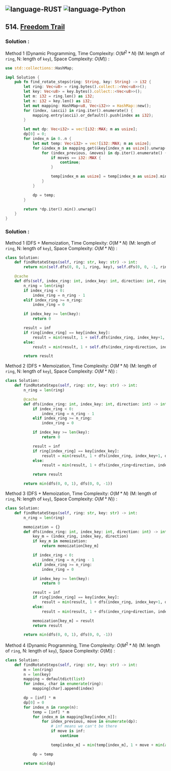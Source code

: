 ![language-RUST](https://img.shields.io/badge/RUST-8d4004?style=for-the-badge&logo=RUST)
![language-Python](https://img.shields.io/badge/Python-ffd43b?style=for-the-badge&logo=PYTHON)
---

## 514. [Freedom Trail](https://leetcode.com/problems/freedom-trail)

### Solution :

Method 1 (Dynamic Programming, Time Complexity: $O(M^2*N)$ (M: length of `ring`, N: length of `key`), Space Complexity: $O(M)$) :
```rust
use std::collections::HashMap;

impl Solution {
    pub fn find_rotate_steps(ring: String, key: String) -> i32 {
        let ring: Vec<u8> = ring.bytes().collect::<Vec<u8>>();
        let key: Vec<u8> = key.bytes().collect::<Vec<u8>>();
        let m: i32 = ring.len() as i32;
        let n: i32 = key.len() as i32;
        let mut mapping: HashMap<u8, Vec<i32>> = HashMap::new();
        for (index, &ascii) in ring.iter().enumerate() {
            mapping.entry(ascii).or_default().push(index as i32);
        }

        let mut dp: Vec<i32> = vec![i32::MAX; m as usize];
        dp[0] = 0;
        for index_n in 0..n {
            let mut temp: Vec<i32> = vec![i32::MAX; m as usize];
            for &index_m in mapping.get(&key[index_n as usize]).unwrap() {
                for (index_previous, &moves) in dp.iter().enumerate() {
                    if moves == i32::MAX {
                        continue;
                    }

                    temp[index_m as usize] = temp[index_m as usize].min(1 + moves + (index_m-index_previous as i32).abs().min((m-(index_m-index_previous as i32).abs())));
                }
            }

            dp = temp;
        }

        return *dp.iter().min().unwrap()
    }
}
```

### Solution :

Method 1 (DFS + Memoization, Time Complexity: $O(M*N)$ (M: length of `ring`, N: length of `key`), Space Complexity: $O(M*N)$) :
```python
class Solution:
    def findRotateSteps(self, ring: str, key: str) -> int:
        return min(self.dfs(0, 0, 1, ring, key), self.dfs(0, 0, -1, ring, key))

    @cache
    def dfs(self, index_ring: int, index_key: int, direction: int, ring: str, key: str) -> int:
        n_ring = len(ring)
        if index_ring < 0:
            index_ring = n_ring - 1
        elif index_ring >= n_ring:
            index_ring = 0

        if index_key >= len(key):
            return 0

        result = inf
        if ring[index_ring] == key[index_key]:
            result = min(result, 1 + self.dfs(index_ring, index_key+1, direction, ring, key), 1 + self.dfs(index_ring, index_key+1, -direction, ring, key))
        else:
            result = min(result, 1 + self.dfs(index_ring+direction, index_key, direction, ring, key))

        return result
```

Method 2 (DFS + Memoization, Time Complexity: $O(M*N)$ (M: length of `ring`, N: length of `key`), Space Complexity: $O(M*N)$) :
```python
class Solution:
    def findRotateSteps(self, ring: str, key: str) -> int:
        n_ring = len(ring)

        @cache
        def dfs(index_ring: int, index_key: int, direction: int) -> int:
            if index_ring < 0:
                index_ring = n_ring - 1
            elif index_ring >= n_ring:
                index_ring = 0

            if index_key >= len(key):
                return 0

            result = inf
            if ring[index_ring] == key[index_key]:
                result = min(result, 1 + dfs(index_ring, index_key+1, direction), 1 + dfs(index_ring, index_key+1, -direction))
            else:
                result = min(result, 1 + dfs(index_ring+direction, index_key, direction))

            return result

        return min(dfs(0, 0, 1), dfs(0, 0, -1))
```

Method 3 (DFS + Memoization, Time Complexity: $O(M*N)$ (M: length of `ring`, N: length of `key`), Space Complexity: $O(M*N)$) :
```python
class Solution:
    def findRotateSteps(self, ring: str, key: str) -> int:
        n_ring = len(ring)

        memoization = {}
        def dfs(index_ring: int, index_key: int, direction: int) -> int:
            key_m = (index_ring, index_key, direction)
            if key_m in memoization:
                return memoization[key_m]

            if index_ring < 0:
                index_ring = n_ring - 1
            elif index_ring >= n_ring:
                index_ring = 0

            if index_key >= len(key):
                return 0

            result = inf
            if ring[index_ring] == key[index_key]:
                result = min(result, 1 + dfs(index_ring, index_key+1, direction), 1 + dfs(index_ring, index_key+1, -direction))
            else:
                result = min(result, 1 + dfs(index_ring+direction, index_key, direction))

            memoization[key_m] = result
            return result

        return min(dfs(0, 0, 1), dfs(0, 0, -1))
```

Method 4 (Dynamic Programming, Time Complexity: $O(M^2*N)$ (M: length of `ring`, N: length of `key`), Space Complexity: $O(M)$) :
```python
class Solution:
    def findRotateSteps(self, ring: str, key: str) -> int:
        m = len(ring)
        n = len(key)
        mapping = defaultdict(list)
        for index, char in enumerate(ring):
            mapping[char].append(index)

        dp = [inf] * m
        dp[0] = 0
        for index_n in range(n):
            temp = [inf] * m
            for index_m in mapping[key[index_n]]:
                for index_previous, move in enumerate(dp):
                    # inf means we can't be there
                    if move is inf:
                        continue

                    temp[index_m] = min(temp[index_m], 1 + move + min(abs(index_m-index_previous), m-abs(index_m-index_previous)))

            dp = temp

        return min(dp)
```

